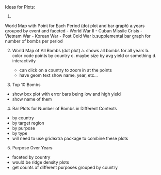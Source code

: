 Ideas for Plots:


1. 

World Map with Point for Each Period (dot plot and bar graph)
  a.years grouped by event and faceted
      - World War II
      - Cuban Missile Crisis
      - Vietnam War
      - Korean War
      - Post Cold War
  b.supplemental bar graph for number of bombs per period
  

2. World Map of All Bombs (dot plot)
  a. shows all bombs for all years
  b. color code points by country
  c. maybe size by avg yield or something
  d. interactivity
      - can click on a country to zoom in at the points
      - have geom text show name, year, etc...
  
3. Top 10 Bombs
  - show box plot with error bars being low and high yield
  - show name of them
  
4. Bar Plots for Number of Bombs in Different Contexts
  - by country
  - by target region
  - by purpose
  - by type
  - will need to use gridextra package to combine these plots
  
5. Purpose Over Years
  - faceted by country
  - would be ridge density plots
  - get counts of different purposes grouped by country